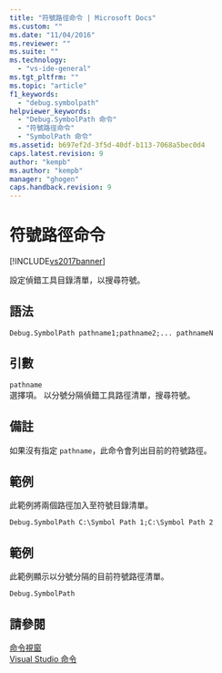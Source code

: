 ```yaml
---
title: "符號路徑命令 | Microsoft Docs"
ms.custom: ""
ms.date: "11/04/2016"
ms.reviewer: ""
ms.suite: ""
ms.technology: 
  - "vs-ide-general"
ms.tgt_pltfrm: ""
ms.topic: "article"
f1_keywords: 
  - "debug.symbolpath"
helpviewer_keywords: 
  - "Debug.SymbolPath 命令"
  - "符號路徑命令"
  - "SymbolPath 命令"
ms.assetid: b697ef2d-3f5d-40df-b113-7068a5bec0d4
caps.latest.revision: 9
author: "kempb"
ms.author: "kempb"
manager: "ghogen"
caps.handback.revision: 9
---
```

# 符號路徑命令
[!INCLUDE[vs2017banner](../../code-quality/includes/vs2017banner.md)]

設定偵錯工具目錄清單，以搜尋符號。  
  
## 語法  
  
```  
Debug.SymbolPath pathname1;pathname2;... pathnameN  
```  
  
## 引數  
 `pathname`  
 選擇項。  以分號分隔偵錯工具路徑清單，搜尋符號。  
  
## 備註  
 如果沒有指定 `pathname`，此命令會列出目前的符號路徑。  
  
## 範例  
 此範例將兩個路徑加入至符號目錄清單。  
  
```  
Debug.SymbolPath C:\Symbol Path 1;C:\Symbol Path 2  
```  
  
## 範例  
 此範例顯示以分號分隔的目前符號路徑清單。  
  
```  
Debug.SymbolPath  
```  
  
## 請參閱  
 [命令視窗](../../ide/reference/command-window.md)   
 [Visual Studio 命令](../../ide/reference/visual-studio-commands.md)